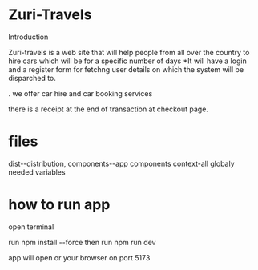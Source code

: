 # Zuri-Travels

Introduction

Zuri-travels is a web site that will help people from all over the country to hire cars which will be for a specific number of days
\*It will have a login and a register form for fetchng user details on which the system will be disparched to.

.
we offer car hire and car booking services

there is a receipt at the end of transaction at checkout page.

# files

dist--distribution,
components--app components
context-all globaly needed variables

# how to run app

open terminal

run npm install --force
then run npm run dev

app will open or your browser on port 5173
